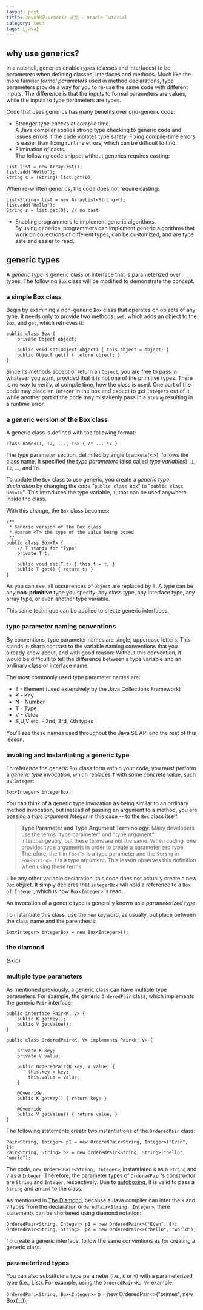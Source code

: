 ```yaml
---
layout: post
title: Java筆記-Generic 泛型 - Oracle Tutorial
category: tech
tags: [java]
---
```


[](https://docs.oracle.com/javase/tutorial/java/generics/types.html)

## why use generics?

In a nutshell, generics enable *types* (classes and interfaces) to be parameters when defining classes, interfaces and methods. Much like the more familiar *formal parameters*
 used in method declarations, type parameters provide a way for you to re-use the same code with different inputs. The difference is that the inputs to formal parameters are
 values, while the inputs to type parameters are types.

Code that uses generics has many benefits over ono-generic code:

- Stronger type checks at compile time.<br>
  A Java compiler applies strong type checking to generic code and issues errors if the code violates type safety. Fixing compile-time errors is easier than fixing runtime
  errors, which can be difficult to find.
- Elimination of casts.<br>
  The following code snippet without generics requires casting:
 
 ```
 List list = new ArrayList();
 list.add("Hello");
 String s = (String) list.get(0);
 ```

When re-written generics, the code does not require casting:
```
List<String> list = new ArrayList<String>();
list.add("Hello");
String s = list.get(0); // no cast
```

- Enabling programmers to implement generic algorithms.<br>
  By using generics, programmers can implement generic algorithms that work on collections of different types, can be customized, and are type safe and easier to read.

## generic types

A *generic type* is generic class or interface that is parameterized over types. The following `Box` class will be modified to demonstrate the concept.

### a simple Box class

Begin by examining a non-generic `Box` class that operates on objects of any type. It needs only to provide two methods: `set`, which adds an object to the `Box`, and `get`,
 which retrieves it:

```
public class Box {
    private Object object;
    
    public void set(Object object) { this.object = object; }
    public Object get() { return object; }
}
```

Since its methods accept or return an `Object`, you are free to pass in whatever you want, provided that it is not one of the primitive types. There is no way to verify, at
 compile time, how the class is used. One part of the code may place an `Integer` in the box and expect to get `Integer`s out of it, while another part of the code may mistakenly
 pass in a `String` resulting in a runtime error.

### a generic version of the Box class

A generic class is defined with the following format:

`class name<T1, T2, ..., Tn> { /* ... */ }`

The type parameter section, delimited by angle brackets(<>), follows the class name, It specified the *type parameters* (also called *type variables*) `T1`, `T2`, ..., and `Tn`.

To update the `Box` class to use generic, you create a *generic type declaration* by changing the code "`public class Box`" to "`public class Box<T>`". This introduces the
 type variable, `T`, that can be used anywhere inside the class.

With this change, the `Box` class becomes:

```
/**
 * Generic version of the Box class
 * @param <T> the type of the value being boxed
 */
public class Box<T> {
    // T stands for "Type"
    private T t;
    
    public void set(T t) { this.t = t; }
    public T get() { return t; }
}
```

As you can see, all occurrences of `Object` are replaced by `T`. A type can be any **non-primitive** type you specify: any class type, any interface type, any array type, or
 even another type variable.

This same technique can be applied to create generic interfaces.

### type parameter naming conventions

By conventions, type parameter names are single, uppercase letters. This stands in sharp contrast to the variable naming conventions that you already know about, and with good
 reason: Without this convention, it would be difficult to tell the difference between a type variable and an ordinary class or interface name.

The most commonly used type parameter names are:

- E - Element (used extensively by the Java Collections Framework)
- K - Key
- N - Number
- T - Type
- V - Value
- S,U,V etc. - 2nd, 3rd, 4th types

You'll see these names used throughout the Java SE API and the rest of this lesson.

### invoking and instantiating a generic type

To reference the generic `Box` class form within your code, you must perform a *generic type invocation*, which replaces `T` with some concrete value, such as `Integer`:

`Box<Integer> integerBox;`

You can think of a generic type invocation as being similar to an ordinary method invocation, but instead of passing an argument to a method, you are passing a *type argument
 Integer* in this case -- to the `Box` class itself.

> **Type Parameter and Type Argument Terminology**: Many developers use the terms "type parameter" and "type argument" interchangeably, but these terms are not the same. When
 coding, one provides type arguments in order to create a parameterized type. Therefore, the `T` in `Foo<T>` is a type parameter and the `String` in `Foo<String> f` is a type
 argument. This lesson observes this definition when using these terms.

Like any other variable declaration, this code does not actually create a new `Box` object. It simply declares that `integerBox` will hold a reference to a `Box of Integer`,
 which is how `Box<Integer>` is read.

An invocation of a generic type is generally known as a *parameterized type*.

To instantiate this class, use the `new` keyword, as usually, but place <Integer> between the class name and the parenthesis:

`Box<Integer> integerBox = new Box<Integer>();`

### the diamond

(skip)

### multiple type parameters

As mentioned previously, a generic class can have multiple type parameters. For example, the generic `OrderedPair` class, which implements the generic `Pair` interface:

```
public interface Pair<K, V> {
    public K getKey();
    public V getValue();
}

public class OrderedPair<K, V> implements Pair<K, V> {
    
    private K key;
    private V value;

    public OrderedPair(K key, V value) {
        this.key = key;
        this.value = value;
    }

    @Override
    public K getKey() { return key; }

    @Override
    public V getValue() { return value; }
}
```

The following statements create two instantiations of the `OrderedPair` class:

```
Pair<String, Integer> p1 = new OrderedPair<String, Integer>("Even", 8);
Pair<String, String> p2 = new OrderedPair<String, String>("hello", "world");
```

The code, `new OrderedPair<String, Integer>`, instantiated `K` as a `String` and `V` as a `Integer`. Therefore, the parameter types of `OrderedPair`'s constructor
 are `String` and `Integer`, respectively. Due to [autoboxing](https://docs.oracle.com/javase/tutorial/java/data/autoboxing.html), it is valid to pass a `String`
 and an `int` to the class.

As mentioned in [The Diamond](#the-diamond), because a Java compiler can infer the `K` and `V` types from the declaration `OrderedPair<String, Integer>`, there
 statements can be shortened using diamond notation:

```
OrderedPair<String, Integer> p1 = new OrderedPair<>("Even", 8);
OrderedPair<String, String>  p2 = new OrderedPair<>("hello", "world");
```

To create a generic interface, follow the same conventions as for creating a generic class.

### parameterized types

You can also substitute a type parameter (i.e., `K` or `V`) with a parameterized type (i.e., List<String>). For example, using the `OrderedPair<K, V>` example:

`OrderedPari<String, Box<Integer>>` p = new OrderedPair<>("primes", new Box<Integer>(...));